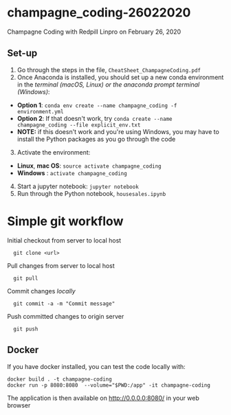 # champagne_coding-26022020
Champagne Coding with Redpill Linpro on February 26, 2020

## Set-up
1. Go through the steps in the file, ```CheatSheet_ChampagneCoding.pdf```
2. Once Anaconda is installed, you should set up a new conda environment in the _terminal (macOS, Linux) or the anaconda prompt terminal (Windows)_:
- __Option 1__: ```conda env create --name champagne_coding -f environment.yml``` 
- __Option 2__: If that doesn't work, try ```conda create --name champagne_coding --file explicit_env.txt```
- __NOTE:__ if this doesn't work and you're using Windows, you may have to install the Python packages as you go through the code
3. Activate the environment: 
- __Linux__, __mac OS__: ```source activate champagne_coding```
- __Windows__ : ```activate champagne_coding```
4. Start a jupyter notebook: ```jupyter notebook```
5. Run through the Python notebook, ```housesales.ipynb```


# Simple git workflow

Initial checkout from server to local host

```
  git clone <url>
```

Pull changes from server to local host
```
  git pull
```

Commit changes *locally*
```
  git commit -a -m "Commit message"
```

Push committed changes to origin server
```
  git push
```

## Docker

If you have docker installed, you can test the code locally with:
```
docker build . -t champagne-coding
docker run -p 8080:8080  --volume="$PWD:/app" -it champagne-coding
```

The application is then available on http://0.0.0.0:8080/ in your web browser
